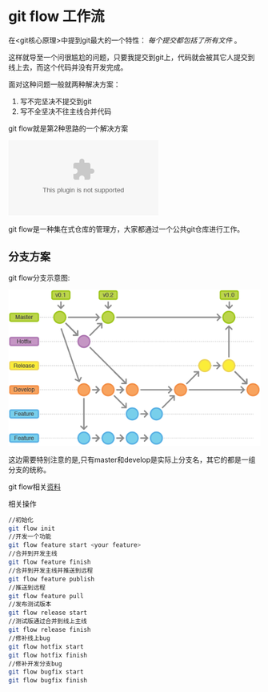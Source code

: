 # git flow 工作流
在<git核心原理>中提到git最大的一个特性： *每个提交都包括了所有文件* 。

这样就导至一个问很尴尬的问题，只要我提交到git上，代码就会被其它人提交到线上去，而这个代码并没有开发完成。

面对这种问题一般就两种解决方案：

1. 写不完坚决不提交到git
2. 写不全坚决不往主线合并代码

git flow就是第2种思路的一个解决方案

![git集中式仓库](./dots/centralized.dot)

git flow是一种集在式仓库的管理方，大家都通过一个公共git仓库进行工作。

## 分支方案
git flow分支示意图:

![gitflow分支](./dots/git-workflow.png)

这边需要特别注意的是,只有master和develop是实际上分支名，其它的都是一组分支的统称。

git flow相关[资料](http://blog.jobbole.com/76867/)

相关操作
```sh
//初始化
git flow init
//开发一个功能
git flow feature start <your feature>
//合并到开发主线
git flow feature finish
//合并到开发主线并推送到远程
git flow feature publish
//推送到远程
git flow feature pull
//发布测试版本
git flow release start
//测试版通过合并到线上主线
git flow release finish
//修补线上bug
git flow hotfix start
git flow hotfix finish
//修补开发分支bug
git flow bugfix start
git flow bugfix finish
```


